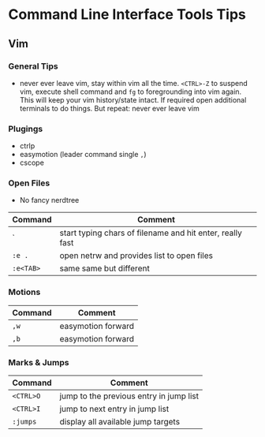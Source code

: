 # Command Line Interface Tools Tips

## Vim

### General Tips

- never ever leave vim, stay within vim all the time. `<CTRL>-Z` to suspend vim, execute shell command and `fg` to foregrounding into vim again. This will keep your vim history/state intact. If required open additional terminals to do things. But repeat: never ever leave vim

### Plugings

- ctrlp
- easymotion (leader command single `,`)
- cscope

### Open Files

- No fancy nerdtree

Command | Comment
---     | ---
`<CTRL> | start typing chars of filename and hit enter, really fast
`:e .` | open netrw and provides list to open files
`:e<TAB>` | same same but different

### Motions

Command | Comment
---     | ---
`,w` | easymotion forward
`,b` | easymotion forward

### Marks & Jumps

Command | Comment
---     | ---
`<CTRL>O` | jump to the previous entry in jump list
`<CTRL>I` | jump to next entry in jump list
`:jumps` | display all available jump targets
